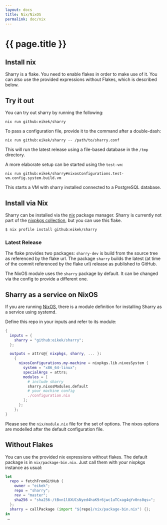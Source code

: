 ```yaml
---
layout: docs
title: Nix/NixOS
permalink: doc/nix
---
```


# {{ page.title }}

## Install nix

Sharry is a flake. You need to enable flakes in order to make use of
it. You can also use the provided expressions without Flakes, which is
described below.

## Try it out

You can try out sharry by running the following:

```
nix run github:eikek/sharry
```

To pass a configuration file, provide it to the command after a
double-dash:
```
nix run github:eikek/sharry -- /path/to/sharry.conf
```

This will run the latest release using a file-based database in the
`/tmp` directory.

A more elaborate setup can be started using the `test-vm`:

```
nix run github:eikek/sharry#nixosConfigurations.test-vm.config.system.build.vm
```

This starts a VM with sharry installed connected to a PostgreSQL database.


## Install via Nix

Sharry can be installed via the [nix](https://nixos.org/nix) package
manager. Sharry is currently not part of the [nixpkgs
collection](https://nixos.org/nixpkgs/), but you can use this flake.


``` bash
$ nix profile install github:eikek/sharry
```

### Latest Release

The flake provides two packages: `sharry-dev` is build from the source
tree as referenced by the flake url. The package `sharry` builds the
latest (at time of the commit referenced by the flake url) release as
published to GitHub.

The NixOS module uses the `sharry` package by default. It can be
changed via the config to provide a different one.


## Sharry as a service on NixOS

If you are running [NixOS](https://nixos.org), there is a module
definition for installing Sharry as a service using systemd.

Define this repo in your inputs and refer to its module:

```nix
{
  inputs = {
    sharry = "github:eikek/sharry";
  };

  outputs = attrs@{ nixpkgs, sharry, ... }:
    {
      nixosConfigurations.my-machine = nixpkgs.lib.nixosSystem {
        system = "x86_64-linux";
        specialArgs = attrs;
        modules = [
          # include sharry
          sharry.nixosModules.default
          # your machine config
          ./configuration.nix
        ];
      };
    };
}
```

Please see the `nix/module.nix` file for the set of options. The nixos
options are modelled after the default configuration file.

## Without Flakes

You can use the provided nix expressions without flakes. The default
package is in `nix/package-bin.nix`. Just call them with your nixpkgs
instance as usual:

```nix
let
  repo = fetchFromGitHub {
    owner = "eikek";
    repo = "sharry";
    rev = "master";
    sha256 = "sha256-/tBvn1l8XUCsNyed4haK9r6jwc1uTCxag4qYv0ns0qs=";
  };
  sharry = callPackage (import "${repo}/nix/package-bin.nix") {};
in
 …
```

